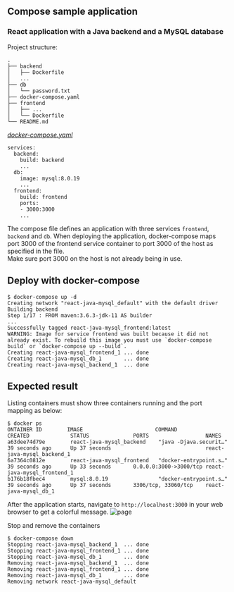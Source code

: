 ## Compose sample application
### React application with a Java backend and a MySQL database

Project structure:
```
.
├── backend
│   ├── Dockerfile
│   ...
├── db
│   └── password.txt
├── docker-compose.yaml
├── frontend
│   ├── ...
│   └── Dockerfile
└── README.md
```

[_docker-compose.yaml_](docker-compose.yaml)
```
services:
  backend:
    build: backend
    ...
  db:
    image: mysql:8.0.19
    ...
  frontend:
    build: frontend
    ports:
    - 3000:3000
    ...
```
The compose file defines an application with three services `frontend`, `backend` and `db`.
When deploying the application, docker-compose maps port 3000 of the frontend service container to port 3000 of the host as specified in the file.  
Make sure port 3000 on the host is not already being in use.

## Deploy with docker-compose

```
$ docker-compose up -d
Creating network "react-java-mysql_default" with the default driver
Building backend
Step 1/17 : FROM maven:3.6.3-jdk-11 AS builder
...
Successfully tagged react-java-mysql_frontend:latest
WARNING: Image for service frontend was built because it did not already exist. To rebuild this image you must use `docker-compose build` or `docker-compose up --build`.
Creating react-java-mysql_frontend_1 ... done
Creating react-java-mysql_db_1       ... done
Creating react-java-mysql_backend_1  ... done
```

## Expected result

Listing containers must show three containers running and the port mapping as below:
```
$ docker ps
ONTAINER ID        IMAGE                       COMMAND                  CREATED             STATUS              PORTS                  NAMES
a63dee74d79e        react-java-mysql_backend    "java -Djava.securit…"   39 seconds ago      Up 37 seconds                              react-java-mysql_backend_1
6a7364c0812e        react-java-mysql_frontend   "docker-entrypoint.s…"   39 seconds ago      Up 33 seconds       0.0.0.0:3000->3000/tcp react-java-mysql_frontend_1
b176b18fbec4        mysql:8.0.19                "docker-entrypoint.s…"   39 seconds ago      Up 37 seconds       3306/tcp, 33060/tcp    react-java-mysql_db_1
```

After the application starts, navigate to `http://localhost:3000` in your web browser to get a colorful message.
![page](./output.jpg)

Stop and remove the containers
```
$ docker-compose down
Stopping react-java-mysql_backend_1  ... done
Stopping react-java-mysql_frontend_1 ... done
Stopping react-java-mysql_db_1       ... done
Removing react-java-mysql_backend_1  ... done
Removing react-java-mysql_frontend_1 ... done
Removing react-java-mysql_db_1       ... done
Removing network react-java-mysql_default
```
